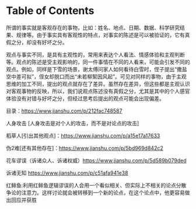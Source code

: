 # Table of Contents



所谓的事实就是客观存在的事物，比如：姓名、地点、日期、数据、科学研究结果、规律等。由于事实具有客观性的特点，对事实的陈述是可以被验证的，它有真假之分，却没有好坏之分。

观点与事实不同，是具有主观性的，常用来表达个人看法、情感体验和主观判断等。观点的陈述是受主观影响的，同一件事情在不同的人看来，可能会引发不同的观点。例如，同样是下雪的场景，谢太傅问家人如何看待白雪时，侄子提出“撒盐空中差可拟”，侄女却脱口而出“未若柳絮因风起”。可见对同样的事物，由于主观思维的加工不同，提出的观点就存在了差异。虽然存在差异，但这些都是主观认识对客观事物的反映，所以，我们说观点陈述没有真假之分，尤其是其中的个人感官体验没有对错与好坏之分，但经过思考后提出的观点可能会出现偏差。



目录：https://www.jianshu.com/p/212fac748587


人身攻击 [人身攻击是对个人的攻击，而不是对论点的攻击]

稻草人[引出其他观点]：https://www.jianshu.com/p/a15e17a17633

伪2难[还有其他存在]：https://www.jianshu.com/p/5bd969d842c2

花车谬误（诉诸众人、诉诸权威）https://www.jianshu.com/p/5d589b079ded

诉诸无知 https://www.jianshu.com/p/c51afa941e38


红鲱鱼:利用红鲱鱼逻辑谬误的人会用一个看似相关、但实际上不相关的论点分散争论的注意力。这样讨论就会被转移到一个新的论点，在这个论点中，他更容易做出回应并获胜
